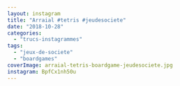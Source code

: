 ```yaml
---
layout: instagram
title: "Arraial #tetris #jeudesociete"
date: "2018-10-28"
categories: 
  - "trucs-instagrammes"
tags: 
  - "jeux-de-societe"
  - "boardgames"
coverImage: arraial-tetris-boardgame-jeudesociete.jpg
instagram: BpfCx1nh50u
---
```

